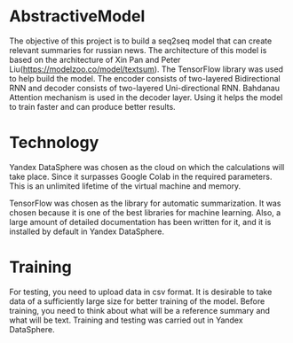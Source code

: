 # AbstractiveModel
The objective of this project is to build a seq2seq model that can create relevant summaries for russian news. The architecture of this model is based on the architecture of Xin Pan and Peter Liu(https://modelzoo.co/model/textsum). The TensorFlow library was used to help build the model.  The encoder consists of two-layered Bidirectional RNN and decoder consists of two-layered Uni-directional RNN. Bahdanau Attention mechanism is used in the decoder layer. Using it helps the model to train faster and can produce better results.

# Technology

Yandex DataSphere was chosen as the cloud on which the calculations will take place. Since it surpasses Google Colab in the required parameters. This is an unlimited lifetime of the virtual machine and memory.

TensorFlow was chosen as the library for automatic summarization. It was chosen because it is one of the best libraries for machine learning. Also, a large amount of detailed documentation has been written for it, and it is installed by default in Yandex DataSphere.

# Training

For testing, you need to upload data in csv format. It is desirable to take data of a sufficiently large size for better training of the model. Before training, you need to think about what will be a reference summary and what will be text. Training and testing was carried out in Yandex DataSphere.
